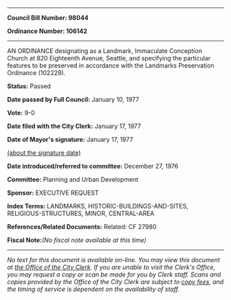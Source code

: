 

********

**Council Bill Number: 98044**
   
**Ordinance Number: 106142**
********

 AN ORDINANCE designating as a Landmark, Immaculate Conception Church at 820 Eighteenth Avenue, Seattle, and specifying the particular features to be preserved in accordance with the Landmarks Preservation Ordinance (102229).

**Status:** Passed
   
**Date passed by Full Council:** January 10, 1977
   
**Vote:** 9-0
   
**Date filed with the City Clerk:** January 17, 1977
   
**Date of Mayor's signature:** January 17, 1977
   
[(about the signature date)](/~public/approvaldate.htm)
   
   
   
**Date introduced/referred to committee:** December 27, 1976
   
**Committee:** Planning and Urban Development
   
**Sponsor:** EXECUTIVE REQUEST
   
   
**Index Terms:** LANDMARKS, HISTORIC-BUILDINGS-AND-SITES, RELIGIOUS-STRUCTURES, MINOR, CENTRAL-AREA

**References/Related Documents:** Related: CF 27980

**Fiscal Note:**_(No fiscal note available at this time)_
********

_No text for this document is available on-line. You may view this document at [the Office of the City Clerk](http://www.seattle.gov/leg/clerk/contactUs.htm). If you are unable to visit the Clerk's Office, you may request a copy or scan be made for you by Clerk staff. Scans and copies provided by the Office of the City Clerk are subject to [copy fees](http://clerk.seattle.gov/~public/clerkfees.htm), and the timing of service is dependent on the availability of staff._


